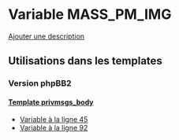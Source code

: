 # Variable MASS_PM_IMG
[Ajouter une description](https://fa-tvars.appspot.com/var/MASS_PM_IMG)

## Utilisations dans les templates

### Version phpBB2

#### [Template privmsgs_body](subsilver/privmsgs_body.md)
* [Variable &agrave; la ligne 45](../subsilver/privmsgs_body.tpl#L45)
* [Variable &agrave; la ligne 92](../subsilver/privmsgs_body.tpl#L92)